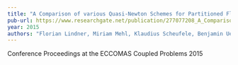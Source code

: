 ```yaml
---
title: "A Comparison of various Quasi-Newton Schemes for Partitioned Fluid-Structure Interaction"
pub-url: https://www.researchgate.net/publication/277077208_A_Comparison_of_various_Quasi-Newton_Schemes_for_Partitioned_Fluid-Structure_Interaction
year: 2015
authors: "Florian Lindner, Miriam Mehl, Klaudius Scheufele, Benjamin Uekermann "
---
```

Conference Proceedings at the ECCOMAS Coupled Problems 2015
